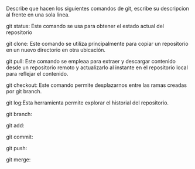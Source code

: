 Describe que hacen los siguientes comandos de git, escribe su descripcion al frente en una sola linea.

git status: Este comando se usa para obtener el estado actual del repositorio

git clone: Este comando se utiliza principalmente para copiar un repositorio en un nuevo directorio en otra ubicación.

git pull: Este comando se empleaa para extraer y descargar contenido desde un repositorio remoto y actualizarlo al instante en el repositorio local para reflejar el contenido.

git checkout: Este comando permite desplazarnos entre las ramas creadas por git branch.

git log:Esta herramienta permite explorar el historial del repositorio.

git branch:

git add:

git commit:

git push:

git merge:

